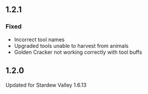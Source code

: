 ## 1.2.1
### Fixed
- Incorrect tool names
- Upgraded tools unable to harvest from animals
- Golden Cracker not working correctly with tool buffs

## 1.2.0
Updated for Stardew Valley 1.6.13
